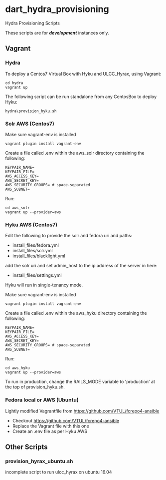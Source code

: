 # dart_hydra_provisioning
Hydra Provisioning Scripts

These scripts are for **_development_** instances only.

## Vagrant

### Hydra

To deploy a Centos7 Virtual Box with Hyku and ULCC_Hyrax, using Vagrant:

```
cd hydra
vagrant up
```

The following script can be run standalone from any CentosBox to deploy Hyku:

```
hydra\provision_hyku.sh
```

### Solr AWS (Centos7)

Make sure vagrant-env is installed

```
vagrant plugin install vagrant-env
```

Create a file called .env within the aws_solr directory containing the following:

```
KEYPAIR_NAME=
KEYPAIR_FILE=
AWS_ACCESS_KEY=
AWS_SECRET_KEY=
AWS_SECURITY_GROUPS= # space-separated
AWS_SUBNET=
```

Run:

```
cd aws_solr
vagrant up --provider=aws
```

### Hyku AWS (Centos7)

Edit the following to provide the solr and fedora uri and paths:

* install_files/fedora.yml
* install_files/solr.yml
* install_files/blacklight.yml

add the solr uri and set admin_host to the ip address of the server in here:

* install_files/settings.yml

Hyku will run in single-tenancy mode.

Make sure vagrant-env is installed

```
vagrant plugin install vagrant-env
```

Create a file called .env within the aws_hyku directory containing the following:

```
KEYPAIR_NAME=
KEYPAIR_FILE=
AWS_ACCESS_KEY=
AWS_SECRET_KEY=
AWS_SECURITY_GROUPS= # space-separated
AWS_SUBNET=
```

Run:

```
cd aws_hyku
vagrant up --provider=aws
```

To run in production, change the RAILS_MODE variable to 'production' at the top of provision_hyku.sh.

### Fedora local or AWS (Ubuntu)

Lightly modified Vagrantfile from https://github.com/VTUL/fcrepo4-ansible

* Checkout https://github.com/VTUL/fcrepo4-ansible
* Replace the Vagrant file with this one
* Create an .env file as per Hyku AWS

## Other Scripts

### provision_hyrax_ubuntu.sh 

incomplete script to run ulcc_hyrax on ubuntu 16.04


